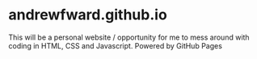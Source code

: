 # andrewfward.github.io
This will be a personal website / opportunity for me to mess around with coding in HTML, CSS and Javascript. Powered by GitHub Pages